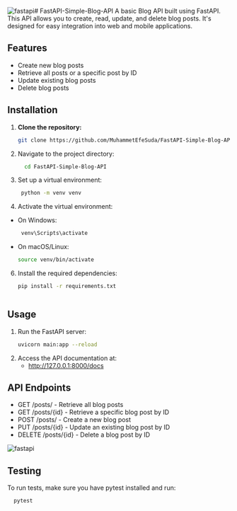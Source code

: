 ![fastapi](https://github.com/user-attachments/assets/d78b7788-84fa-4f95-bd1d-20a3b84ce87a)# FastAPI-Simple-Blog-API
A basic Blog API built using FastAPI. This API allows you to create, read, update, and delete blog posts. It's designed for easy integration into web and mobile applications.

## Features

- Create new blog posts
- Retrieve all posts or a specific post by ID
- Update existing blog posts
- Delete blog posts

## Installation

1. **Clone the repository:**

     ```bash
     git clone https://github.com/MuhammetEfeSuda/FastAPI-Simple-Blog-API

2. Navigate to the project directory:
  
   ```bash
     cd FastAPI-Simple-Blog-API

4. Set up a virtual environment:
   ```bash
    python -m venv venv

5. Activate the virtual environment:
 - On Windows:
   ```bash
    venv\Scripts\activate

  - On macOS/Linux:
    ```bash
    source venv/bin/activate

6. Install the required dependencies:
    ```bash
    pip install -r requirements.txt



## Usage

1. Run the FastAPI server:
   ```bash
   uvicorn main:app --reload

3. Access the API documentation at:
     - http://127.0.0.1:8000/docs



## API Endpoints
  - GET /posts/ - Retrieve all blog posts
  - GET /posts/{id} - Retrieve a specific blog post by ID
  - POST /posts/ - Create a new blog post
  - PUT /posts/{id} - Update an existing blog post by ID
  - DELETE /posts/{id} - Delete a blog post by ID

  
  ![fastapi](https://github.com/user-attachments/assets/9ac7dd2f-90b5-4cac-8f4b-73fc00459318)



## Testing
  To run tests, make sure you have pytest installed and run:

      pytest








